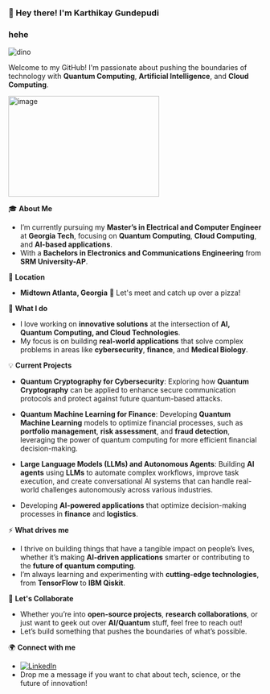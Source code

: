 ### 👋 Hey there! I'm Karthikay Gundepudi


### hehe
![dino](https://github.com/user-attachments/assets/852a04d1-94d4-42ff-864c-d0d63c9998fa)

Welcome to my GitHub! I'm passionate about pushing the boundaries of technology with **Quantum Computing**, **Artificial Intelligence**, and **Cloud Computing**.
<!-- <img width="1044" alt="image" src="https://github.com/user-attachments/assets/8fca0a2f-f17d-454a-8146-9a0d5e0726ff"> -->
<img src="https://github.com/user-attachments/assets/8fca0a2f-f17d-454a-8146-9a0d5e0726ff" alt="image" width="300" height="200">

🎓 **About Me** 
- I’m currently pursuing my **Master’s in Electrical and Computer Engineer** at **Georgia Tech**, focusing on **Quantum Computing**, **Cloud Computing**, and **AI-based applications**.  
- With a **Bachelors in Electronics and Communications Engineering** from **SRM University-AP**.

📍 **Location** 
- **Midtown Atlanta, Georgia** 🍕 Let's meet and catch up over a pizza!

🚀 **What I do**  
- I love working on **innovative solutions** at the intersection of **AI, Quantum Computing, and Cloud Technologies**.  
- My focus is on building **real-world applications** that solve complex problems in areas like **cybersecurity**, **finance**, and **Medical Biology**.

💡 **Current Projects**  
- **Quantum Cryptography for Cybersecurity**: Exploring how **Quantum Cryptography** can be applied to enhance secure communication protocols and protect against future quantum-based attacks.
  
- **Quantum Machine Learning for Finance**: Developing **Quantum Machine Learning** models to optimize financial processes, such as **portfolio management**, **risk assessment**, and **fraud detection**, leveraging the power of quantum computing for more efficient financial decision-making.

- **Large Language Models (LLMs) and Autonomous Agents**: Building **AI agents** using **LLMs** to automate complex workflows, improve task execution, and create conversational AI systems that can handle real-world challenges autonomously across various industries.

- Developing **AI-powered applications** that optimize decision-making processes in **finance** and **logistics**.

⚡ **What drives me**  
- I thrive on building things that have a tangible impact on people’s lives, whether it’s making **AI-driven applications** smarter or contributing to the **future of quantum computing**.  
- I’m always learning and experimenting with **cutting-edge technologies**, from **TensorFlow** to **IBM Qiskit**.

🎯 **Let's Collaborate**  
- Whether you’re into **open-source projects**, **research collaborations**, or just want to geek out over **AI/Quantum** stuff, feel free to reach out!  
- Let’s build something that pushes the boundaries of what’s possible.

🌍 **Connect with me**  
- [![LinkedIn](https://img.shields.io/badge/LinkedIn-blue?style=flat&logo=linkedin)](https://www.linkedin.com/in/karthikay)
- Drop me a message if you want to chat about tech, science, or the future of innovation!


